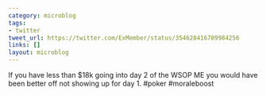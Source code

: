 ```yaml
---
category: microblog
tags:
- twitter
tweet_url: https://twitter.com/ExMember/status/354628416709984256
links: []
layout: microblog
---
```

If you have less than $18k going into day 2 of the WSOP ME you would have been better off not showing up for day 1. #poker #moraleboost
